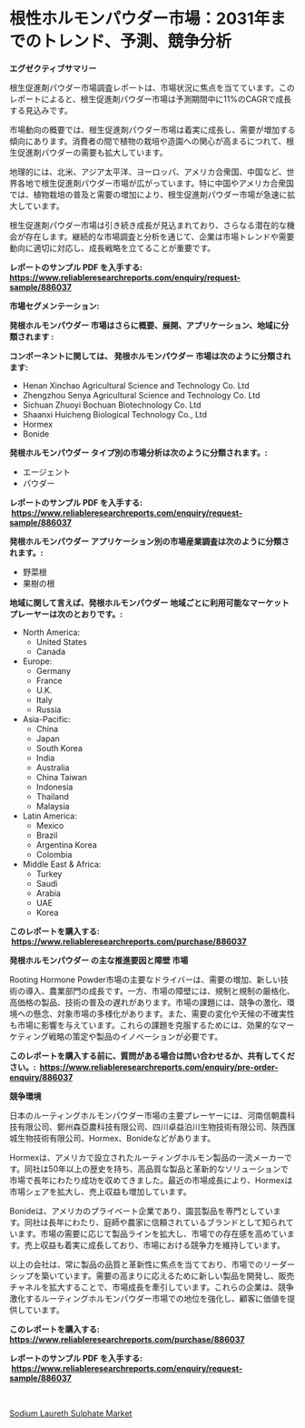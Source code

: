 <p><h1>根性ホルモンパウダー市場：2031年までのトレンド、予測、競争分析</h1></p><p><strong>エグゼクティブサマリー</strong></p>
<p><p>根生促進剤パウダー市場調査レポートは、市場状況に焦点を当てています。このレポートによると、根生促進剤パウダー市場は予測期間中に11%のCAGRで成長する見込みです。</p><p>市場動向の概要では、根生促進剤パウダー市場は着実に成長し、需要が増加する傾向にあります。消費者の間で植物の栽培や造園への関心が高まるにつれて、根生促進剤パウダーの需要も拡大しています。</p><p>地理的には、北米、アジア太平洋、ヨーロッパ、アメリカ合衆国、中国など、世界各地で根生促進剤パウダー市場が広がっています。特に中国やアメリカ合衆国では、植物栽培の普及と需要の増加により、根生促進剤パウダー市場が急速に拡大しています。</p><p>根生促進剤パウダー市場は引き続き成長が見込まれており、さらなる潜在的な機会が存在します。継続的な市場調査と分析を通じて、企業は市場トレンドや需要動向に適切に対応し、成長戦略を立てることが重要です。</p></p>
<p><strong>レポートのサンプル PDF を入手する: <a href="https://www.reliableresearchreports.com/enquiry/request-sample/886037">https://www.reliableresearchreports.com/enquiry/request-sample/886037</a></strong></p>
<p><strong>市場セグメンテーション:</strong></p>
<p><strong> 発根ホルモンパウダー 市場はさらに概要、展開、アプリケーション、地域に分類されます :</strong></p>
<p><strong>コンポーネントに関しては、 発根ホルモンパウダー 市場は次のように分類されます: &nbsp;</strong></p>
<p><ul><li>Henan Xinchao Agricultural Science and Technology Co. Ltd</li><li>Zhengzhou Senya Agricultural Science and Technology Co. Ltd</li><li>Sichuan Zhuoyi Bochuan Biotechnology Co. Ltd</li><li>Shaanxi Huicheng Biological Technology Co., Ltd</li><li>Hormex</li><li>Bonide</li></ul></p>
<p><strong> 発根ホルモンパウダー タイプ別の市場分析は次のように分類されます。:</strong></p>
<p><ul><li>エージェント</li><li>パウダー</li></ul></p>
<p><strong>レポートのサンプル PDF を入手する: &nbsp;<a href="https://www.reliableresearchreports.com/enquiry/request-sample/886037">https://www.reliableresearchreports.com/enquiry/request-sample/886037</a></strong></p>
<p><strong> 発根ホルモンパウダー アプリケーション別の市場産業調査は次のように分類されます。:</strong></p>
<p><ul><li>野菜根</li><li>果樹の根</li></ul></p>
<p><strong>地域に関して言えば、発根ホルモンパウダー 地域ごとに利用可能なマーケットプレーヤーは次のとおりです。:</strong></p>
<p><ul>
    <li>
        North America:
        <ul>
            <li>United States</li>
            <li>Canada</li>
        </ul>
    </li>
    <li>
        Europe:
        <ul>
            <li>Germany</li>
            <li>France</li>
            <li>U.K.</li>
            <li>Italy</li>
            <li>Russia</li>
        </ul>
    </li>
    <li>
        Asia-Pacific:
        <ul>
            <li>China</li>
            <li>Japan</li>
            <li>South Korea</li>
            <li>India</li>
            <li>Australia</li>
            <li>China Taiwan</li>
            <li>Indonesia</li>
            <li>Thailand</li>
            <li>Malaysia</li>
        </ul>
    </li>
    <li>
        Latin America:
        <ul>
            <li>Mexico</li>
            <li>Brazil</li>
            <li>Argentina Korea</li>
            <li>Colombia</li>
        </ul>
    </li>
    <li>
        Middle East & Africa:
        <ul>
            <li>Turkey</li>
            <li>Saudi</li>
            <li>Arabia</li>
            <li>UAE</li>
            <li>Korea</li>
        </ul>
    </li>
    </ul></p>
<p><strong>このレポートを購入する: &nbsp;<a href="https://www.reliableresearchreports.com/purchase/886037">https://www.reliableresearchreports.com/purchase/886037</a></strong></p>
<p><strong>発根ホルモンパウダー の主な推進要因と障壁 市場</strong></p>
<p><p>Rooting Hormone Powder市場の主要なドライバーは、需要の増加、新しい技術の導入、農業部門の成長です。一方、市場の障壁には、規制と規制の厳格化、高価格の製品、技術の普及の遅れがあります。市場の課題には、競争の激化、環境への懸念、対象市場の多様化があります。また、需要の変化や天候の不確実性も市場に影響を与えています。これらの課題を克服するためには、効果的なマーケティング戦略の策定や製品のイノベーションが必要です。</p></p>
<p><strong>このレポートを購入する前に、質問がある場合は問い合わせるか、共有してください。:&nbsp; <a href="https://www.reliableresearchreports.com/enquiry/pre-order-enquiry/886037">https://www.reliableresearchreports.com/enquiry/pre-order-enquiry/886037</a></strong></p>
<p><strong>競争環境</strong></p>
<p><p>日本のルーティングホルモンパウダー市場の主要プレーヤーには、河南信朝農科技有限公司、鄭州森亞農科技有限公司、四川卓益泊川生物技術有限公司、陝西匯城生物技術有限公司、Hormex、Bonideなどがあります。</p><p>Hormexは、アメリカで設立されたルーティングホルモン製品の一流メーカーです。同社は50年以上の歴史を持ち、高品質な製品と革新的なソリューションで市場で長年にわたり成功を収めてきました。最近の市場成長により、Hormexは市場シェアを拡大し、売上収益も増加しています。</p><p>Bonideは、アメリカのプライベート企業であり、園芸製品を専門としています。同社は長年にわたり、庭師や農家に信頼されているブランドとして知られています。市場の需要に応じて製品ラインを拡大し、市場での存在感を高めています。売上収益も着実に成長しており、市場における競争力を維持しています。</p><p>以上の会社は、常に製品の品質と革新性に焦点を当てており、市場でのリーダーシップを築いています。需要の高まりに応えるために新しい製品を開発し、販売チャネルを拡大することで、市場成長を牽引しています。これらの企業は、競争激化するルーティングホルモンパウダー市場での地位を強化し、顧客に価値を提供しています。</p></p>
<p><strong>このレポートを購入する: &nbsp; <a href="https://www.reliableresearchreports.com/purchase/886037">https://www.reliableresearchreports.com/purchase/886037</a></strong></p>
<p><strong>レポートのサンプル PDF を入手する: &nbsp;<a href="https://www.reliableresearchreports.com/enquiry/request-sample/886037">https://www.reliableresearchreports.com/enquiry/request-sample/886037</a></strong><strong></strong></p>
<p>&nbsp;</p>
<p><p><a href="https://glittery-fuchsia-86a.notion.site/Insights-into-Sodium-Laureth-Sulphate-Market-Size-Analysing-Market-Share-Trends-and-Growth-from-2-24d0c783544047b9ab72398199146fba">Sodium Laureth Sulphate Market</a></p></p>